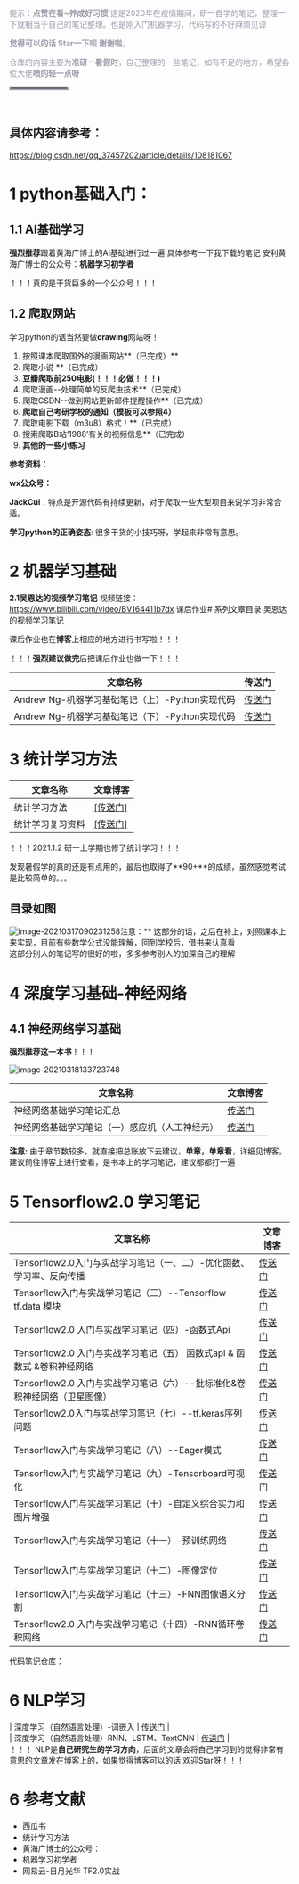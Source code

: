 <font color=#999AAA >提示：**点赞在看~养成好习惯**
这是2020年在疫情期间，研一自学的笔记，整理一下就相当于自己的笔记整理。也是刚入门机器学习，代码写的不好麻烦见谅

**觉得可以的话 Star一下呗 谢谢啦**。

仓库的内容主要为**准研一暑假时**，自己整理的一些笔记，如有不足的地方，希望各位大佬**喷的轻一点呀**

<hr style=" border:solid; width:100px; height:1px;" color=#000000 size=1">
<br>  


</font>

## 具体内容请参考：
https://blog.csdn.net/qq_37457202/article/details/108181067

#  1 python基础入门：
## 1.1 AI基础学习
**强烈推荐**跟着黄海广博士的AI基础进行过一遍
具体参考一下我下载的笔记
安利黄海广博士的公众号：**机器学习初学者**

！！！真的是干货巨多的一个公众号！！！

## 1.2  爬取网站
学习python的话当然要做**crawing**网站呀！

1. 按照课本爬取国外的漫画网站**（已完成）**
2. 爬取小说 **（已完成）
3. **豆瓣爬取前250电影(！！！必做！！！)**
4. 爬取漫画--处理简单的反爬虫技术**（已完成）
5. 爬取CSDN--做到网站更新邮件提醒操作**（已完成）
6. **爬取自己考研学校的通知（模板可以参照4）**
7. 爬取电影下载（m3u8）格式！**（已完成）
8. 搜索爬取B站‘1988’有关的视频信息**（已完成）
9. **其他的一些小练习**

**参考资料：**

**wx公众号：**

**JackCui**：特点是开源代码有持续更新，对于爬取一些大型项目来说学习非常合适。

**学习python的正确姿态**: 很多干货的小技巧呀，学起来非常有意思。

# 2 机器学习基础
**2.1吴恩达的视频学习笔记**
视频链接：https://www.bilibili.com/video/BV164411b7dx
课后作业# 系列文章目录
吴恩达的视频学习笔记

课后作业也在**博客**上相应的地方进行书写啦！！！

！！！**强烈建议做完**后把课后作业也做一下！！！

|文章名称| 传送门 |
|--|--|
| Andrew Ng-机器学习基础笔记（上）-Python实现代码|[传送门](https://blog.csdn.net/qq_37457202/article/details/106848778) |
| Andrew Ng-机器学习基础笔记（下）-Python实现代码|[传送门](https://blog.csdn.net/qq_37457202/article/details/106958897) |


# 3 统计学习方法 
| 文章名称         | 文章博客                                                     |
| ---------------- | ------------------------------------------------------------ |
| 统计学习方法     | [[传送门]](https://blog.csdn.net/qq_37457202/article/details/107286199) |
| 统计学习复习资料 | [[传送门]](https://blog.csdn.net/qq_37457202/article/details/110945607) |
  ！！！2021.1.2 研一上学期也修了统计学习！！！

发现暑假学的真的还是有点用的，最后也取得了**90+**的成绩，虽然感觉考试是比较简单的。。。



## 目录如图
![image-20210317090231258](./image/README/image/image-20210317090231258.png)注意：** 这部分的话，之后在补上，对照课本上来实现，目前有些数学公式没能理解，回到学校后，借书来认真看<br>
这部分别人的笔记写的很好的啦，多多参考别人的加深自己的理解


#  4 深度学习基础-神经网络 
##  4.1 神经网络学习基础
**强烈推荐这一本书**！！！

![image-20210318133723748](image/README/image/image-20210318133723748.png)



| 文章名称 |文章博客|
|--|--|
| 神经网络基础学习笔记汇总| [传送门](https://blog.csdn.net/qq_37457202/article/details/107732807) |<br>  
| 神经网络基础学习笔记（一）感应机（人工神经元） | [传送门](https://blog.csdn.net/qq_37457202/article/details/107475986) |<br>  

**注意:** 由于章节数较多，就直接把总账放下去建议，**单章，单章看**，详细见博客。建议前往博客上进行查看，是书本上的学习笔记，建议都都打一遍

# 5 Tensorflow2.0 学习笔记 
| 文章名称 |文章博客|
|--|--|
| Tensorflow2.0入门与实战学习笔记（一、二）-优化函数、学习率、反向传播 | [传送门](https://blog.csdn.net/qq_37457202/article/details/107761309) |<br>  
| Tensorflow入门与实战学习笔记（三）--Tensorflow tf.data 模块 | [传送门](https://blog.csdn.net/qq_37457202/article/details/107900693) |<br>  
| Tensorflow2.0 入门与实战学习笔记（四）-函数式Api | [传送门](https://blog.csdn.net/qq_37457202/article/details/107786262) |<br> 
|Tensorflow2.0 入门与实战学习笔记（五） 函数式api & 函数式 &卷积神经网络 | [传送门](https://blog.csdn.net/qq_37457202/article/details/107902173) |<br> 
| Tensorflow2.0 入门与实战学习笔记（六）--批标准化&卷积神经网络（卫星图像）| [传送门](https://blog.csdn.net/qq_37457202/article/details/107896747) |<br> 
| Tensorflow2.0入门与实战学习笔记（七）--tf.keras序列问题 | [传送门](https://blog.csdn.net/qq_37457202/article/details/107908126) |<br> 
| Tensorflow入门与实战学习笔记（八）--Eager模式| [传送门](https://blog.csdn.net/qq_37457202/article/details/107915518) |<br> 
| Tensorflow入门与实战学习笔记（九）-Tensorboard可视化| [传送门](https://blog.csdn.net/qq_37457202/article/details/107928482) |<br> 
| Tensorflow入门与实战学习笔记（十）-自定义综合实力和图片增强| [传送门](https://blog.csdn.net/qq_37457202/article/details/107946245) |<br> 
| Tensorflow入门与实战学习笔记（十一）-预训练网络| [传送门](https://blog.csdn.net/qq_37457202/article/details/107959112) |<br> 
|Tensorflow入门与实战学习笔记（十二）-图像定位| [传送门](https://blog.csdn.net/qq_37457202/article/details/107982139) |<br> 
| Tensorflow入门与实战学习笔记（十三）-FNN图像语义分割| [传送门](https://blog.csdn.net/qq_37457202/article/details/108020509) |<br> 
| Tensorflow2.0 入门与实战学习笔记（十四）-RNN循环卷积网络 | [传送门](https://blog.csdn.net/qq_37457202/article/details/108183601) |<br>  
代码笔记仓库：

# 6 NLP学习
| 深度学习（自然语言处理）-词嵌入 | [传送门](https://blog.csdn.net/qq_37457202/article/details/108697461) |<br>
| 深度学习（自然语言处理）RNN、LSTM、TextCNN | [传送门](https://blog.csdn.net/qq_37457202/article/details/108784568) |<br> ！！！ NLP是**自己研究生的学习方向**，后面的文章会将自己学习到的觉得非常有意思的文章发在博客上的，如果觉得博客可以的话 欢迎Star呀！！！


# 6  参考文献  
 - 西瓜书 
 - 统计学习方法 
 - 黄海广博士的公众号：
 - 机器学习初学者 
 - 网易云-日月光华 TF2.0实战

